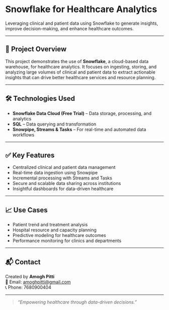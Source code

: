 # Snowflake for Healthcare Analytics

Leveraging clinical and patient data using Snowflake to generate insights, improve decision-making, and enhance healthcare outcomes.

---

## 📌 Project Overview

This project demonstrates the use of **Snowflake**, a cloud-based data warehouse, for healthcare analytics. It focuses on ingesting, storing, and analyzing large volumes of clinical and patient data to extract actionable insights that can drive better healthcare services and resource planning.

---

## 🛠️ Technologies Used

- **Snowflake Data Cloud (Free Trial)** – Data storage, processing, and analytics
- **SQL** – Data querying and transformation
- **Snowpipe, Streams & Tasks** – For real-time and automated data workflows

---

## ✅ Key Features

- Centralized clinical and patient data management
- Real-time data ingestion using Snowpipe
- Incremental processing with Streams and Tasks
- Secure and scalable data sharing across institutions
- Insightful dashboards for data-driven healthcare

---

## 📈 Use Cases

- Patient trend and treatment analysis
- Hospital resource and capacity planning
- Predictive modeling for healthcare outcomes
- Performance monitoring for clinics and departments

---

## 📬 Contact

Created by **Amogh Pitti**  
📧 Email: amoghpitti@gmail.com  
📞 Phone: 7680900404

---

> *“Empowering healthcare through data-driven decisions.”*
